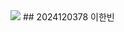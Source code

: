 <img src="https://capsule-render.vercel.app/api?type=soft&color=auto&height=300&section=header&text=CAU%20IOT&fontSize=90" />
## 2024120378 이한빈

